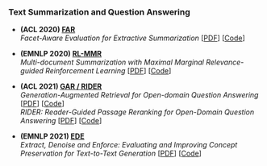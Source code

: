 ### Text Summarization and Question Answering
- **(ACL 2020) [FAR](https://github.com/morningmoni/FAR)**       
_Facet-Aware Evaluation for Extractive Summarization_ [[PDF](https://arxiv.org/pdf/1908.10383.pdf)] [[Code](https://github.com/morningmoni/FAR)]

- **(EMNLP 2020) [RL-MMR](https://github.com/morningmoni/RL-MMR)**       
_Multi-document Summarization with Maximal Marginal Relevance-guided Reinforcement Learning_ [[PDF](https://arxiv.org/pdf/2010.00117.pdf)] [[Code](https://github.com/morningmoni/RL-MMR)]

- **(ACL 2021) [GAR / RIDER](https://github.com/morningmoni/GAR)**       
_Generation-Augmented Retrieval for Open-domain Question Answering_ [[PDF](https://arxiv.org/pdf/2009.08553.pdf)] [[Code](https://github.com/morningmoni/GAR)]      
_RIDER: Reader-Guided Passage Reranking for Open-Domain Question Answering_ [[PDF](https://arxiv.org/pdf/2101.00294.pdf)] [[Code](https://github.com/morningmoni/GAR)]

- **(EMNLP 2021) [EDE](https://github.com/morningmoni/EDE)**       
_Extract, Denoise and Enforce: Evaluating and Improving Concept Preservation for Text-to-Text Generation_ [[PDF](https://arxiv.org/pdf/2104.08724.pdf)] [[Code](https://github.com/morningmoni/EDE)]
